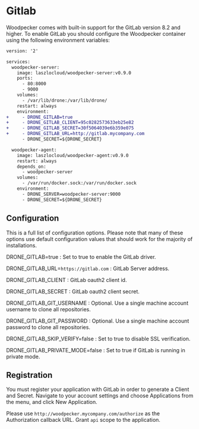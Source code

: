 # Gitlab

Woodpecker comes with built-in support for the GitLab version 8.2 and higher. To enable GitLab you should configure the Woodpecker container using the following environment variables:

```diff
version: '2'

services:
  woodpecker-server:
    image: laszlocloud/woodpecker-server:v0.9.0
    ports:
      - 80:8000
      - 9000
    volumes:
      - /var/lib/drone:/var/lib/drone/
    restart: always
    environment:
+     - DRONE_GITLAB=true
+     - DRONE_GITLAB_CLIENT=95c0282573633eb25e82
+     - DRONE_GITLAB_SECRET=30f5064039e6b359e075
+     - DRONE_GITLAB_URL=http://gitlab.mycompany.com
      - DRONE_SECRET=${DRONE_SECRET}

  woodpecker-agent:
    image: laszlocloud/woodpecker-agent:v0.9.0
    restart: always
    depends_on:
      - woodpecker-server
    volumes:
      - /var/run/docker.sock:/var/run/docker.sock
    environment:
      - DRONE_SERVER=woodpecker-server:9000
      - DRONE_SECRET=${DRONE_SECRET}
```

## Configuration

This is a full list of configuration options. Please note that many of these options use default configuration values that should work for the majority of installations.

DRONE_GITLAB=true
: Set to true to enable the GitLab driver.

DRONE_GITLAB_URL=`https://gitlab.com`
: GitLab Server address.

DRONE_GITLAB_CLIENT
: GitLab oauth2 client id.

DRONE_GITLAB_SECRET
: GitLab oauth2 client secret.

DRONE_GITLAB_GIT_USERNAME
: Optional. Use a single machine account username to clone all repositories.

DRONE_GITLAB_GIT_PASSWORD
: Optional. Use a single machine account password to clone all repositories.

DRONE_GITLAB_SKIP_VERIFY=false
: Set to true to disable SSL verification.

DRONE_GITLAB_PRIVATE_MODE=false
: Set to true if GitLab is running in private mode.

## Registration

You must register your application with GitLab in order to generate a Client and Secret. Navigate to your account settings and choose Applications from the menu, and click New Application.

Please use `http://woodpecker.mycompany.com/authorize` as the Authorization callback URL. Grant `api` scope to the application.
